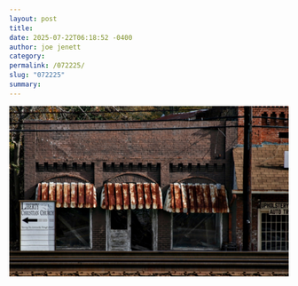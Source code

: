 ```yaml
---
layout: post
title: 
date: 2025-07-22T06:18:52 -0400
author: joe jenett
category: 
permalink: /072225/
slug: "072225"
summary:
---
```


<a title="new in b22 img.select" href="/img.select"><img src="/images.select/liberty.jpg" alt="liberty" class="mw100" width="672"></a>




<a href="https://brid.gy/publish/mastodon"></a>